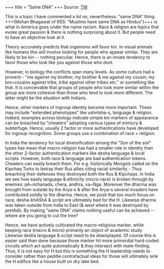 +++
title = "Same DNA"
+++
Source: [TW](https://threader.app/thread/1457941507353284609)


This is a topic I have commented a lot on, nevertheless: "same DNA" thing +++(Mohan Bhagawat of RSS: "Muslims have same DNA as Hindus")+++ is what in America goes under the name racism. Race & religion are topics that evoke great passion & there is nothing surprising about it. But people need to have an objective look at it. 

Theory accurately predicts that organisms will favor kin. In visual animals like humans this will involve looking for people who appear similar. They are likely to be kin -- nothing peculiar. Hence, there is an innate tendency to favor those who look like you against those who dont. 

However, in biology the conflicts span many levels. As some culture had a proverb - "me against my brother; my brother & me against my cousin; my bro+cousins against tribe, tribe against other tribes etc." or something like that. It is conceivable that groups of people who look more similar within the group are more cohesive than those who tend to look more different. The latter might be the situation with Indians. 

Hence, other markers of ingroup identity become more important. These may include "extended phenotypes" like ushnIsha-s, language & religion. Indeed, examples across biology indicate simple kin markers of appearance can be breached by "cheaters" adopting various types of mimicry & subterfuge. Hence, usually 2 factor or more authentications have developed for ingroup recognition. Some groups use a combination of race + religion. 

In India the tendency for local diversification among the "Son of the soil" types has mean that macro-religion has had a smaller role in identity than the other 2-factor authentication markers like desha language & local scripts. However, both race & language are bad authentication tokens. Cheaters can easily breach them. For e.g. historically Mongols called on the Kipchaq Turks to betray their Rus allies citing racial similarity - Thus breaching their defenses they destroyed both the Rus & Kipchaqs. In India we see how easily language & ethnicity (micro-race) is broken through by enemies: pA~nchanada, chera, andhra, va~Nga. Moreover the dharma was brought from outside by the Arya-s & after the Arya-s several invaders have contributed solidly to the dharma. Hence, we posit that too much focus on race, desha-bhAShA & script are ultimately bad for the H. Likewise dharma was taken outside from India to East (& west where it was destroyed by pretAdi). By making "same DNA" claims nothing useful can be achieved -- where are you going to cut the tree? 

Hence, we have actively cultivated the macro-religious marker, while keeping race (macro & micro) primarily an object of academic study. Likewise desha language & script need to be downplayed. Of course this is easier said than done because those marker hit more primordial hard-coded circuits which act quite automatically & they intersect with mate-finding. Thus, it is not easy for H but this is something the H leadership needs to consider rather than peddle contrafactual ideas for those will ultimately sink the H edifice like a house built on dry lake bed. 

